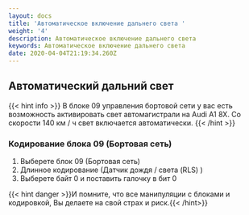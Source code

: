 ```yaml
---
layout: docs
title: 'Автоматическое включение дальнего света '
weight: '4'
description: Автоматическое включение дальнего света
keywords: Автоматическое включение дальнего света
date: 2020-04-04T21:19:34.260Z
---
```

## Автоматический дальний свет

{{< hint info >}} В блоке 09 управления бортовой сети у вас есть возможность активировать свет автомагистрали на Audi A1 8X. Со скорости 140 км / ч свет включается автоматически. {{< /hint >}}

### **Кодирование блока 09 (Бортовая сеть)**

1. Выберете блок 09 (Бортовая сеть)
2. Длинное кодирование (Датчик дождя / света (RLS) )
3. Выберете байт 0 и поставить галочку в бит 0

{{< hint danger >}}И помните, что все манипуляции с блоками и кодировкой, Вы делаете на свой страх и риск.{{< /hint>}}